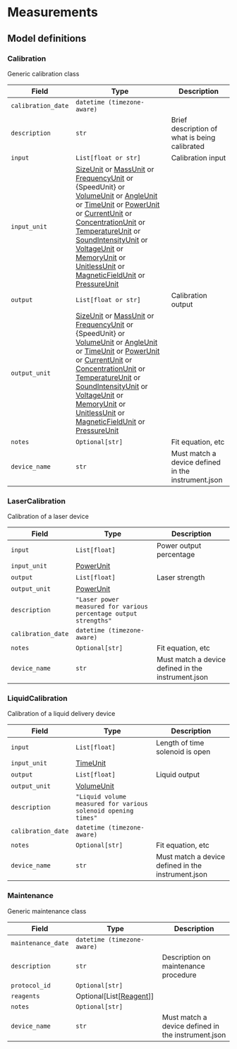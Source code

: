# Measurements

## Model definitions

### Calibration

Generic calibration class

| Field | Type | Description |
|-------|------|-------------|
| `calibration_date` | `datetime (timezone-aware)` |  |
| `description` | `str` | Brief description of what is being calibrated |
| `input` | `List[float or str]` | Calibration input |
| `input_unit` | [SizeUnit](../aind_data_schema_models/units.md#sizeunit) or [MassUnit](../aind_data_schema_models/units.md#massunit) or [FrequencyUnit](../aind_data_schema_models/units.md#frequencyunit) or {SpeedUnit} or [VolumeUnit](../aind_data_schema_models/units.md#volumeunit) or [AngleUnit](../aind_data_schema_models/units.md#angleunit) or [TimeUnit](../aind_data_schema_models/units.md#timeunit) or [PowerUnit](../aind_data_schema_models/units.md#powerunit) or [CurrentUnit](../aind_data_schema_models/units.md#currentunit) or [ConcentrationUnit](../aind_data_schema_models/units.md#concentrationunit) or [TemperatureUnit](../aind_data_schema_models/units.md#temperatureunit) or [SoundIntensityUnit](../aind_data_schema_models/units.md#soundintensityunit) or [VoltageUnit](../aind_data_schema_models/units.md#voltageunit) or [MemoryUnit](../aind_data_schema_models/units.md#memoryunit) or [UnitlessUnit](../aind_data_schema_models/units.md#unitlessunit) or [MagneticFieldUnit](../aind_data_schema_models/units.md#magneticfieldunit) or [PressureUnit](../aind_data_schema_models/units.md#pressureunit) |  |
| `output` | `List[float or str]` | Calibration output |
| `output_unit` | [SizeUnit](../aind_data_schema_models/units.md#sizeunit) or [MassUnit](../aind_data_schema_models/units.md#massunit) or [FrequencyUnit](../aind_data_schema_models/units.md#frequencyunit) or {SpeedUnit} or [VolumeUnit](../aind_data_schema_models/units.md#volumeunit) or [AngleUnit](../aind_data_schema_models/units.md#angleunit) or [TimeUnit](../aind_data_schema_models/units.md#timeunit) or [PowerUnit](../aind_data_schema_models/units.md#powerunit) or [CurrentUnit](../aind_data_schema_models/units.md#currentunit) or [ConcentrationUnit](../aind_data_schema_models/units.md#concentrationunit) or [TemperatureUnit](../aind_data_schema_models/units.md#temperatureunit) or [SoundIntensityUnit](../aind_data_schema_models/units.md#soundintensityunit) or [VoltageUnit](../aind_data_schema_models/units.md#voltageunit) or [MemoryUnit](../aind_data_schema_models/units.md#memoryunit) or [UnitlessUnit](../aind_data_schema_models/units.md#unitlessunit) or [MagneticFieldUnit](../aind_data_schema_models/units.md#magneticfieldunit) or [PressureUnit](../aind_data_schema_models/units.md#pressureunit) |  |
| `notes` | `Optional[str]` | Fit equation, etc |
| `device_name` | `str` | Must match a device defined in the instrument.json |


### LaserCalibration

Calibration of a laser device

| Field | Type | Description |
|-------|------|-------------|
| `input` | `List[float]` | Power output percentage |
| `input_unit` | [PowerUnit](../aind_data_schema_models/units.md#powerunit) |  |
| `output` | `List[float]` | Laser strength |
| `output_unit` | [PowerUnit](../aind_data_schema_models/units.md#powerunit) |  |
| `description` | `"Laser power measured for various percentage output strengths"` |  |
| `calibration_date` | `datetime (timezone-aware)` |  |
| `notes` | `Optional[str]` | Fit equation, etc |
| `device_name` | `str` | Must match a device defined in the instrument.json |


### LiquidCalibration

Calibration of a liquid delivery device

| Field | Type | Description |
|-------|------|-------------|
| `input` | `List[float]` | Length of time solenoid is open |
| `input_unit` | [TimeUnit](../aind_data_schema_models/units.md#timeunit) |  |
| `output` | `List[float]` | Liquid output |
| `output_unit` | [VolumeUnit](../aind_data_schema_models/units.md#volumeunit) |  |
| `description` | `"Liquid volume measured for various solenoid opening times"` |  |
| `calibration_date` | `datetime (timezone-aware)` |  |
| `notes` | `Optional[str]` | Fit equation, etc |
| `device_name` | `str` | Must match a device defined in the instrument.json |


### Maintenance

Generic maintenance class

| Field | Type | Description |
|-------|------|-------------|
| `maintenance_date` | `datetime (timezone-aware)` |  |
| `description` | `str` | Description on maintenance procedure |
| `protocol_id` | `Optional[str]` |  |
| `reagents` | Optional[List[[Reagent](reagent.md#reagent)]] |  |
| `notes` | `Optional[str]` |  |
| `device_name` | `str` | Must match a device defined in the instrument.json |


